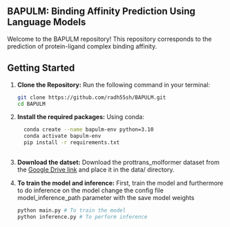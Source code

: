 ## BAPULM: Binding Affinity Prediction Using Language Models

Welcome to the BAPULM repository! This repository corresponds to the prediction of protein-ligand complex binding affinity.

## Getting Started

1. **Clone the Repository:**
    Run the following command in your terminal:

   ```bash
   git clone https://github.com/radh55sh/BAPULM.git
   cd BAPULM
2. **Install the required packages:**
   Using conda:
   ```bash
     conda create --name bapulm-env python=3.10
     conda activate bapulm-env
     pip install -r requirements.txt
  
4. **Download the datset:**
    Download the prottrans_molformer dataset from the [Google Drive link](https://drive.google.com/drive/folders/1i0KSzvdWZDxd4417_DYIEAIq2i8Gik-Q) and place it in the data/ directory.
   
5. **To train the model and inference:**
   First, train the model and furthermore to do inference on the model change the config file model_inference_path parameter with the save model weights
     ```bash
     python main.py # To train the model
     python inference.py # To perform inference 
   
